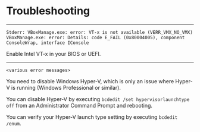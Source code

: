 # Troubleshooting

---

```
Stderr: VBoxManage.exe: error: VT-x is not available (VERR_VMX_NO_VMX)
VBoxManage.exe: error: Details: code E_FAIL (0x80004005), component ConsoleWrap, interface IConsole
```
Enable Intel VT-x in your BIOS or UEFI.

---

```
<various error messages>
```
You need to disable Windows Hyper-V, which is only an issue where Hyper-V is running (Windows Professional or similar).

You can disable Hyper-V by executing `bcdedit /set hypervisorlaunchtype off` from an Administrator Command Prompt and rebooting.

You can verify your Hyper-V launch type setting by executing `bcdedit /enum`.
